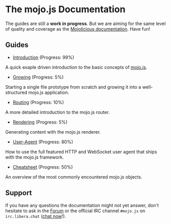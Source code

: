
# The mojo.js Documentation

The guides are still a **work in progress**. But we are aiming for the same level of quality and coverage as the
[Mojolicious documentation](https://docs.mojolicious.org). Have fun!

## Guides

* [Introduction](Introduction.md) (Progress: 99%)

A quick exaple driven introduction to the basic concepts of [mojo.js](https://mojojs.org).

* [Growing](Growing.md) (Progress: 5%)

Starting a single file prototype from scratch and growing it into a well-structured mojo.js application.

* [Routing](Routing.md) (Progress: 10%)

A more detailed introduction to the mojo.js router.

* [Rendering](Rendering.md)  (Progress: 5%)

Generating content with the mojo.js renderer.

* [User-Agent](User-Agent.md)  (Progress: 80%)

How to use the full featured HTTP and WebSocket user agent that ships with the mojo.js framework.

* [Cheatsheet](Cheatsheet.md)  (Progress: 50%)

An overview of the most commonly encountered mojo.js objects.

## Support

If you have any questions the documentation might not yet answer, don't hesitate to ask in the
[Forum](https://github.com/mojolicious/mojo.js/discussions) or the official IRC channel `#mojo.js` on `irc.libera.chat`
([chat now](https://web.libera.chat/#mojo.js)!).
